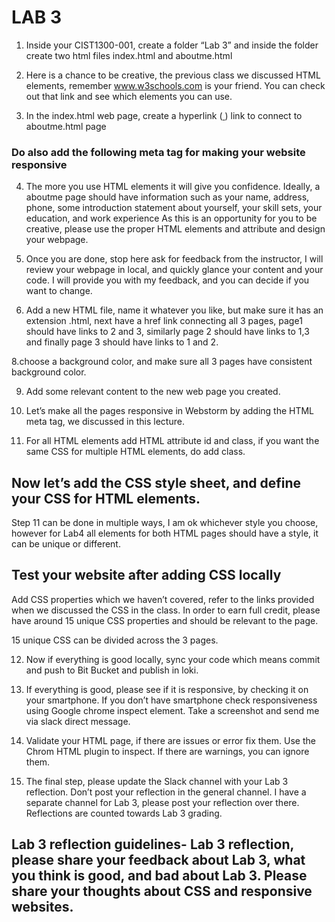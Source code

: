 # LAB 3

1.	Inside your CIST1300-001, create a folder “Lab 3” and inside the folder create two html files index.html and aboutme.html

2.	Here is a chance to be creative, the previous class we discussed HTML elements, remember www.w3schools.com is your friend. You can check out that link and see which elements you can use.

3.	In the index.html web page, create a hyperlink (<a href=""> </a>) link to connect to aboutme.html page

### Do also add the following meta tag for making your website responsive
 <meta name="viewport" content="width=device-width, initial-scale=1.0">

 
4.	The more you use HTML elements it will give you confidence. Ideally, a aboutme page should have information such as your name, address, phone, some introduction statement about yourself, your skill sets, your education, and work experience  As this is an opportunity for you to be creative, please use the proper HTML elements and attribute and design your webpage.

6.	Once you are done, stop here ask for feedback from the instructor, I will review your webpage in local, and quickly glance your content and your code. I will provide you with my feedback, and you can decide if you want to change.


7. Add a new HTML file, name it whatever you like, but make sure it has an extension .html, next have a href link connecting all 3 pages, page1 should have links to 2 and 3, similarly page 2 should have links to 1,3 and finally page 3 should have links to 1 and 2.

8.choose a background color, and make sure all 3 pages have consistent background color. 

9.  Add some relevant content to the new web page you created.

10. Let’s make all the pages responsive in Webstorm by adding the HTML meta tag, we discussed in this lecture.

<meta name="viewport" content="width=device-width, initial-scale=1.0">

11. For all HTML elements add HTML attribute id and class, if you want the same CSS for multiple HTML elements, do add class.

## Now let’s add the CSS style sheet, and define your CSS for HTML elements.



Step 11 can be done in multiple ways, I am ok whichever style you choose, however for Lab4 all elements for both HTML pages should have a style, it can be unique or different.


## Test your website after adding CSS locally

Add CSS properties which we haven’t covered, refer to the links provided when we discussed the CSS in the class. In order to earn full credit, please have around 15 unique CSS properties and should be relevant to the page.  

15 unique CSS can be divided across the 3 pages.

12. Now if everything is good locally, sync your code which means commit and push to Bit Bucket and publish in loki.

13. If everything is good, please see if it is responsive, by checking it on your smartphone. If you don’t have smartphone check responsiveness using Google chrome inspect element. Take a screenshot and send me via slack direct message.


14.  Validate your HTML page, if there are issues or error fix them. Use the Chrom HTML plugin to inspect. If there are warnings, you can ignore them.

15. The final step, please update the Slack channel with your Lab 3 reflection. Don’t post your reflection in the general channel. I have a separate channel for Lab 3, please post your reflection over there. Reflections are counted towards Lab 3 grading.



## Lab 3 reflection guidelines- Lab 3 reflection, please share your feedback about Lab 3, what you think is good, and bad about Lab 3. Please share your thoughts about CSS and responsive websites.




